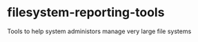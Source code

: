 filesystem-reporting-tools
==========================

Tools to help system administors manage very large file systems
